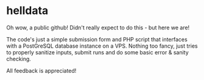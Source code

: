 # helldata

Oh wow, a public github!  Didn't really expect to do this - but here we are!

The code's just a simple submission form and PHP script that interfaces with a PostGreSQL database instance on a VPS.  Nothing too fancy, just tries to properly sanitize inputs, submit runs and do some basic error & sanity checking.

All feedback is appreciated!
